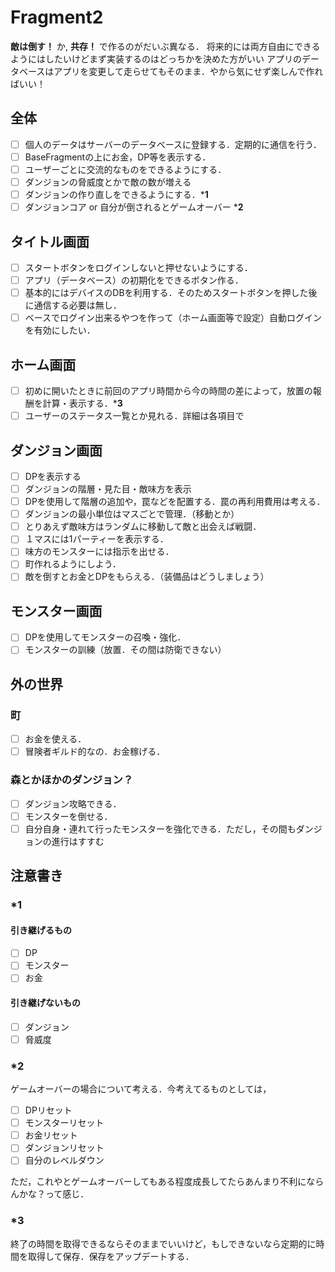 # Fragment2

**敵は倒す！** か, **共存！** で作るのがだいぶ異なる．
将来的には両方自由にできるようにはしたいけどまず実装するのはどっちかを決めた方がいい
アプリのデータベースはアプリを変更して走らせてもそのまま．やから気にせず楽しんで作ればいい！

## 全体

- [ ] 個人のデータはサーバーのデータベースに登録する．定期的に通信を行う．
- [ ] BaseFragmentの上にお金，DP等を表示する．
- [ ] ユーザーごとに交流的なものをできるようにする．
- [ ] ダンジョンの脅威度とかで敵の数が増える
- [ ] ダンジョンの作り直しをできるようにする．***1**
- [ ] ダンジョンコア or 自分が倒されるとゲームオーバー ***2**

## タイトル画面

- [ ] スタートボタンをログインしないと押せないようにする．
- [ ] アプリ（データベース）の初期化をできるボタン作る．
- [ ] 基本的にはデバイスのDBを利用する．そのためスタートボタンを押した後に通信する必要は無し．
- [ ] ベースでログイン出来るやつを作って（ホーム画面等で設定）自動ログインを有効にしたい．

## ホーム画面

- [ ] 初めに開いたときに前回のアプリ時間から今の時間の差によって，放置の報酬を計算・表示する．***3**
- [ ] ユーザーのステータス一覧とか見れる．詳細は各項目で

## ダンジョン画面

- [ ] DPを表示する
- [ ] ダンジョンの階層・見た目・敵味方を表示
- [ ] DPを使用して階層の追加や，罠などを配置する．罠の再利用費用は考える．
- [ ] ダンジョンの最小単位はマスごとで管理．（移動とか）
- [ ] とりあえず敵味方はランダムに移動して敵と出会えば戦闘．
- [ ] １マスには1パーティーを表示する．
- [ ] 味方のモンスターには指示を出せる．
- [ ] 町作れるようにしよう．
- [ ] 敵を倒すとお金とDPをもらえる．（装備品はどうしましょう）

## モンスター画面

- [ ] DPを使用してモンスターの召喚・強化．
- [ ] モンスターの訓練（放置．その間は防衛できない）

## 外の世界

### 町

- [ ] お金を使える．
- [ ] 冒険者ギルド的なの．お金稼げる．

### 森とかほかのダンジョン？

- [ ] ダンジョン攻略できる．
- [ ] モンスターを倒せる．
- [ ] 自分自身・連れて行ったモンスターを強化できる．ただし，その間もダンジョンの進行はすすむ

## 注意書き

### *1

#### 引き継げるもの

- [ ] DP
- [ ] モンスター
- [ ] お金

#### 引き継げないもの

- [ ] ダンジョン
- [ ] 脅威度

### *2

ゲームオーバーの場合について考える．今考えてるものとしては，

- [ ] DPリセット
- [ ] モンスターリセット
- [ ] お金リセット
- [ ] ダンジョンリセット
- [ ] 自分のレベルダウン

ただ，これやとゲームオーバーしてもある程度成長してたらあんまり不利にならんかな？って感じ．

### *3

終了の時間を取得できるならそのままでいいけど，もしできないなら定期的に時間を取得して保存．保存をアップデートする．
